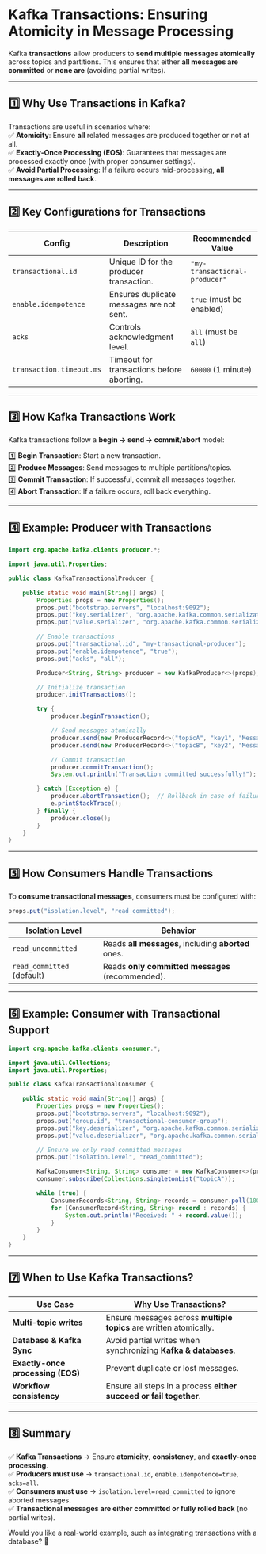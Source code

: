 # **Kafka Transactions: Ensuring Atomicity in Message Processing**

Kafka **transactions** allow producers to **send multiple messages atomically** across topics and partitions. This ensures that either **all messages are committed** or **none are** (avoiding partial writes).

---

## **1️⃣ Why Use Transactions in Kafka?**
Transactions are useful in scenarios where:  
✅ **Atomicity**: Ensure **all** related messages are produced together or not at all.  
✅ **Exactly-Once Processing (EOS)**: Guarantees that messages are processed exactly once (with proper consumer settings).  
✅ **Avoid Partial Processing**: If a failure occurs mid-processing, **all messages are rolled back**.

---

## **2️⃣ Key Configurations for Transactions**
| **Config**                  | **Description** | **Recommended Value** |
|-----------------------------|----------------|----------------------|
| `transactional.id`          | Unique ID for the producer transaction. | `"my-transactional-producer"` |
| `enable.idempotence`        | Ensures duplicate messages are not sent. | `true` (must be enabled) |
| `acks`                      | Controls acknowledgment level. | `all` (must be `all`) |
| `transaction.timeout.ms`    | Timeout for transactions before aborting. | `60000` (1 minute) |

---

## **3️⃣ How Kafka Transactions Work**
Kafka transactions follow a **begin → send → commit/abort** model:

1️⃣ **Begin Transaction**: Start a new transaction.  
2️⃣ **Produce Messages**: Send messages to multiple partitions/topics.  
3️⃣ **Commit Transaction**: If successful, commit all messages together.  
4️⃣ **Abort Transaction**: If a failure occurs, roll back everything.

---

## **4️⃣ Example: Producer with Transactions**
```java
import org.apache.kafka.clients.producer.*;

import java.util.Properties;

public class KafkaTransactionalProducer {

    public static void main(String[] args) {
        Properties props = new Properties();
        props.put("bootstrap.servers", "localhost:9092");
        props.put("key.serializer", "org.apache.kafka.common.serialization.StringSerializer");
        props.put("value.serializer", "org.apache.kafka.common.serialization.StringSerializer");

        // Enable transactions
        props.put("transactional.id", "my-transactional-producer");
        props.put("enable.idempotence", "true");
        props.put("acks", "all");

        Producer<String, String> producer = new KafkaProducer<>(props);

        // Initialize transaction
        producer.initTransactions();

        try {
            producer.beginTransaction();

            // Send messages atomically
            producer.send(new ProducerRecord<>("topicA", "key1", "Message for Topic A"));
            producer.send(new ProducerRecord<>("topicB", "key2", "Message for Topic B"));

            // Commit transaction
            producer.commitTransaction();
            System.out.println("Transaction committed successfully!");

        } catch (Exception e) {
            producer.abortTransaction();  // Rollback in case of failure
            e.printStackTrace();
        } finally {
            producer.close();
        }
    }
}
```

---

## **5️⃣ How Consumers Handle Transactions**
To **consume transactional messages**, consumers must be configured with:
```java
props.put("isolation.level", "read_committed");
```
| **Isolation Level**     | **Behavior** |
|------------------------|-------------|
| `read_uncommitted`     | Reads **all messages**, including **aborted** ones. |
| `read_committed` (default) | Reads **only committed messages** (recommended). |

---

## **6️⃣ Example: Consumer with Transactional Support**
```java
import org.apache.kafka.clients.consumer.*;

import java.util.Collections;
import java.util.Properties;

public class KafkaTransactionalConsumer {

    public static void main(String[] args) {
        Properties props = new Properties();
        props.put("bootstrap.servers", "localhost:9092");
        props.put("group.id", "transactional-consumer-group");
        props.put("key.deserializer", "org.apache.kafka.common.serialization.StringDeserializer");
        props.put("value.deserializer", "org.apache.kafka.common.serialization.StringDeserializer");

        // Ensure we only read committed messages
        props.put("isolation.level", "read_committed");

        KafkaConsumer<String, String> consumer = new KafkaConsumer<>(props);
        consumer.subscribe(Collections.singletonList("topicA"));

        while (true) {
            ConsumerRecords<String, String> records = consumer.poll(100);
            for (ConsumerRecord<String, String> record : records) {
                System.out.println("Received: " + record.value());
            }
        }
    }
}
```

---

## **7️⃣ When to Use Kafka Transactions?**
| **Use Case** | **Why Use Transactions?** |
|-------------|----------------------|
| **Multi-topic writes** | Ensure messages across **multiple topics** are written atomically. |
| **Database & Kafka Sync** | Avoid partial writes when synchronizing **Kafka & databases**. |
| **Exactly-once processing (EOS)** | Prevent duplicate or lost messages. |
| **Workflow consistency** | Ensure all steps in a process **either succeed or fail together**. |

---

## **8️⃣ Summary**
✅ **Kafka Transactions** → Ensure **atomicity**, **consistency**, and **exactly-once processing**.  
✅ **Producers must use** → `transactional.id`, `enable.idempotence=true`, `acks=all`.  
✅ **Consumers must use** → `isolation.level=read_committed` to ignore aborted messages.  
✅ **Transactional messages are either committed or fully rolled back** (no partial writes).

Would you like a real-world example, such as integrating transactions with a database? 🚀